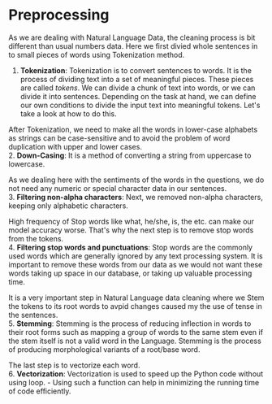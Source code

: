 # Preprocessing

As we are dealing with Natural Language Data, the cleaning process is bit different than usual numbers data. Here we first divied whole sentences in to small pieces of words using Tokenization method.   
1. **Tokenization**: Tokenization is to convert sentences to words. It is the process of dividing text into a set of meaningful pieces. These pieces are called *tokens*. We can divide a chunk of text into words, or we can divide it into sentences. Depending on the task at hand, we can define our own conditions to divide the input text into meaningful tokens. Let's take a look at how to do this.

After Tokenization, we need to make all the words in lower-case alphabets as strings can be case-sensitive and to avoid the problem of word duplication with upper and lower cases.  
2. **Down-Casing**: It is a method of converting a string from uppercase to lowercase. 

As we dealing here with the sentiments of the words in the questions, we do not need any numeric or special character data in our sentences.   
3. **Filtering non-alpha characters**:  Next, we removed non-alpha characters, keeping only alphabetic characters.

High frequency of Stop words like what, he/she, is, the etc. can make our model accuracy worse. That's why the next step is to remove stop words from the tokens.  
4. **Filtering stop words and punctuations**: Stop words are the commonly used words which are generally ignored by any text processing system. It is important to remove these words from our data as we would not want these words taking up space in our database, or taking up valuable processing time.

It is a very important step in Natural Language data cleaning where we Stem the tokens to its root words to avpid changes caused my the use of tense in the sentences.  
5. **Stemming**: Stemming is the process of reducing inflection in words to their root forms such as mapping a group of words to the same stem even if the stem itself is not a valid word in the Language. Stemming is the process of producing morphological variants of a root/base word. 

The last step is to vectorize each word.  
6. **Vectorization**: Vectorization is used to speed up the Python code without using loop.  - Using such a function can help in minimizing the running time of code efficiently.

